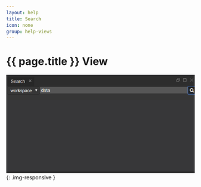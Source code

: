 ```yaml
---
layout: help
title: Search
icon: none
group: help-views
---
```


{{ page.title }} View
===



![Search view](images/ide_view_search.png){: .img-responsive }


